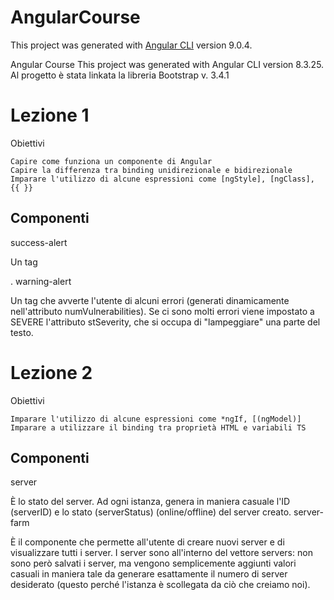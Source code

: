 # AngularCourse

This project was generated with [Angular CLI](https://github.com/angular/angular-cli) version 9.0.4.

Angular Course
This project was generated with Angular CLI version 8.3.25. Al progetto è stata linkata la libreria Bootstrap v. 3.4.1
# Lezione 1
Obiettivi

    Capire come funziona un componente di Angular
    Capire la differenza tra binding unidirezionale e bidirezionale
    Imparare l'utilizzo di alcune espressioni come [ngStyle], [ngClass], {{ }}

## Componenti
success-alert

Un tag <p>.
warning-alert

Un tag che avverte l'utente di alcuni errori (generati dinamicamente nell'attributo numVulnerabilities). Se ci sono molti errori viene impostato a SEVERE l'attributo stSeverity, che si occupa di "lampeggiare" una parte del testo.

# Lezione 2
Obiettivi

    Imparare l'utilizzo di alcune espressioni come *ngIf, [(ngModel)]
    Imparare a utilizzare il binding tra proprietà HTML e variabili TS

## Componenti
server

È lo stato del server. Ad ogni istanza, genera in maniera casuale l'ID (serverID) e lo stato (serverStatus) (online/offline)  del server creato.
server-farm

È il componente che permette all'utente di creare nuovi server e di visualizzare tutti i server. I server sono all'interno del vettore servers: non sono però salvati i server, ma vengono semplicemente aggiunti valori casuali in maniera tale da generare esattamente il numero di server desiderato (questo perché l'istanza è scollegata da ciò che creiamo noi).
